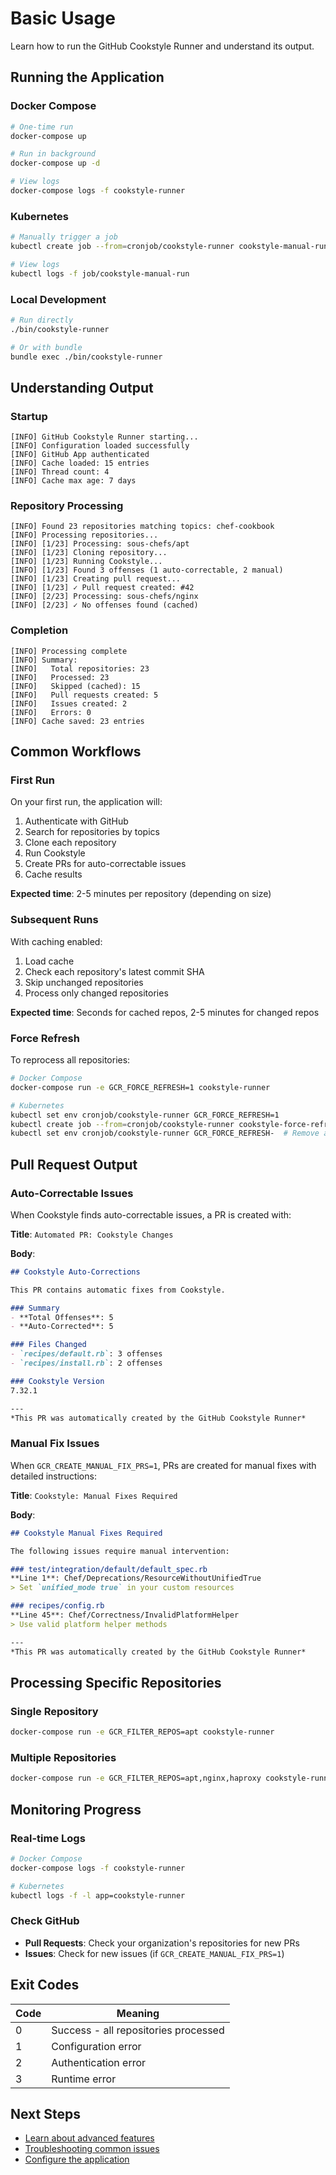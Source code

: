# Basic Usage

Learn how to run the GitHub Cookstyle Runner and understand its output.

## Running the Application

### Docker Compose

```bash
# One-time run
docker-compose up

# Run in background
docker-compose up -d

# View logs
docker-compose logs -f cookstyle-runner
```

### Kubernetes

```bash
# Manually trigger a job
kubectl create job --from=cronjob/cookstyle-runner cookstyle-manual-run

# View logs
kubectl logs -f job/cookstyle-manual-run
```

### Local Development

```bash
# Run directly
./bin/cookstyle-runner

# Or with bundle
bundle exec ./bin/cookstyle-runner
```

## Understanding Output

### Startup

```text
[INFO] GitHub Cookstyle Runner starting...
[INFO] Configuration loaded successfully
[INFO] GitHub App authenticated
[INFO] Cache loaded: 15 entries
[INFO] Thread count: 4
[INFO] Cache max age: 7 days
```

### Repository Processing

```text
[INFO] Found 23 repositories matching topics: chef-cookbook
[INFO] Processing repositories...
[INFO] [1/23] Processing: sous-chefs/apt
[INFO] [1/23] Cloning repository...
[INFO] [1/23] Running Cookstyle...
[INFO] [1/23] Found 3 offenses (1 auto-correctable, 2 manual)
[INFO] [1/23] Creating pull request...
[INFO] [1/23] ✓ Pull request created: #42
[INFO] [2/23] Processing: sous-chefs/nginx
[INFO] [2/23] ✓ No offenses found (cached)
```

### Completion

```text
[INFO] Processing complete
[INFO] Summary:
[INFO]   Total repositories: 23
[INFO]   Processed: 23
[INFO]   Skipped (cached): 15
[INFO]   Pull requests created: 5
[INFO]   Issues created: 2
[INFO]   Errors: 0
[INFO] Cache saved: 23 entries
```

## Common Workflows

### First Run

On your first run, the application will:

1. Authenticate with GitHub
2. Search for repositories by topics
3. Clone each repository
4. Run Cookstyle
5. Create PRs for auto-correctable issues
6. Cache results

**Expected time**: 2-5 minutes per repository (depending on size)

### Subsequent Runs

With caching enabled:

1. Load cache
2. Check each repository's latest commit SHA
3. Skip unchanged repositories
4. Process only changed repositories

**Expected time**: Seconds for cached repos, 2-5 minutes for changed repos

### Force Refresh

To reprocess all repositories:

```bash
# Docker Compose
docker-compose run -e GCR_FORCE_REFRESH=1 cookstyle-runner

# Kubernetes
kubectl set env cronjob/cookstyle-runner GCR_FORCE_REFRESH=1
kubectl create job --from=cronjob/cookstyle-runner cookstyle-force-refresh
kubectl set env cronjob/cookstyle-runner GCR_FORCE_REFRESH-  # Remove after
```

## Pull Request Output

### Auto-Correctable Issues

When Cookstyle finds auto-correctable issues, a PR is created with:

**Title**: `Automated PR: Cookstyle Changes`

**Body**:

```markdown
## Cookstyle Auto-Corrections

This PR contains automatic fixes from Cookstyle.

### Summary
- **Total Offenses**: 5
- **Auto-Corrected**: 5

### Files Changed
- `recipes/default.rb`: 3 offenses
- `recipes/install.rb`: 2 offenses

### Cookstyle Version
7.32.1

---
*This PR was automatically created by the GitHub Cookstyle Runner*
```

### Manual Fix Issues

When `GCR_CREATE_MANUAL_FIX_PRS=1`, PRs are created for manual fixes with detailed instructions:

**Title**: `Cookstyle: Manual Fixes Required`

**Body**:

```markdown
## Cookstyle Manual Fixes Required

The following issues require manual intervention:

### test/integration/default/default_spec.rb
**Line 1**: Chef/Deprecations/ResourceWithoutUnifiedTrue
> Set `unified_mode true` in your custom resources

### recipes/config.rb
**Line 45**: Chef/Correctness/InvalidPlatformHelper
> Use valid platform helper methods

---
*This PR was automatically created by the GitHub Cookstyle Runner*
```

## Processing Specific Repositories

### Single Repository

```bash
docker-compose run -e GCR_FILTER_REPOS=apt cookstyle-runner
```

### Multiple Repositories

```bash
docker-compose run -e GCR_FILTER_REPOS=apt,nginx,haproxy cookstyle-runner
```

## Monitoring Progress

### Real-time Logs

```bash
# Docker Compose
docker-compose logs -f cookstyle-runner

# Kubernetes
kubectl logs -f -l app=cookstyle-runner
```

### Check GitHub

- **Pull Requests**: Check your organization's repositories for new PRs
- **Issues**: Check for new issues (if `GCR_CREATE_MANUAL_FIX_PRS=1`)

## Exit Codes

| Code | Meaning |
|------|---------|
| 0 | Success - all repositories processed |
| 1 | Configuration error |
| 2 | Authentication error |
| 3 | Runtime error |

## Next Steps

- [Learn about advanced features](advanced.md)
- [Troubleshooting common issues](troubleshooting.md)
- [Configure the application](../configuration/index.md)
